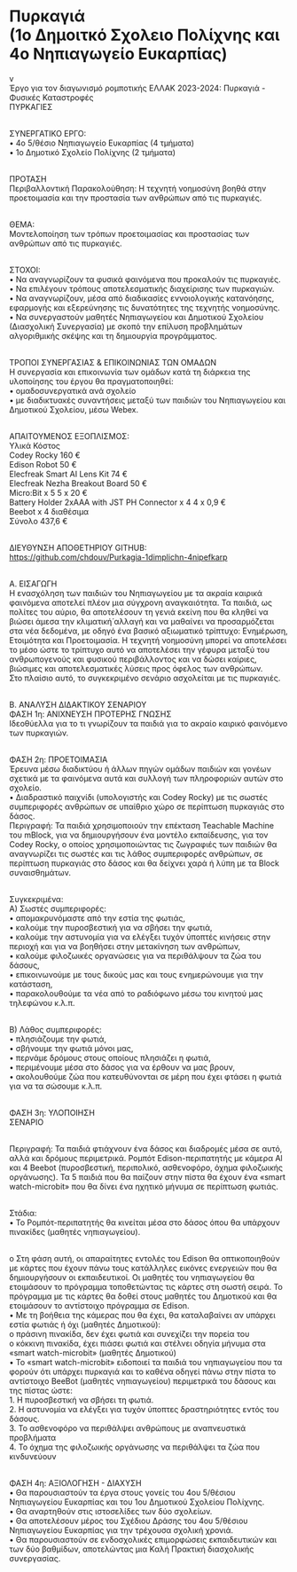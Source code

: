 # Πυρκαγιά<br>(1ο Δημοιτκό Σχολειο Πολίχνης και 4ο Νηπιαγωγείο Ευκαρπίας)

v<BR>Έργο για τον διαγωνισμό ρομποτικής ΕΛΛΑΚ 2023-2024: Πυρκαγιά - Φυσικές Καταστροφές
<BR>ΠΥΡΚΑΓΙΕΣ

<BR>ΣΥΝΕΡΓΑΤΙΚΟ ΕΡΓΟ:
<BR>•	4ο 5/θέσιο Νηπιαγωγείο Ευκαρπίας (4 τμήματα)
<BR>•	1ο Δημοτικό Σχολείο Πολίχνης (2 τμήματα)

<BR>ΠΡΟΤΑΣΗ 
<BR>Περιβαλλοντική Παρακολούθηση: Η τεχνητή νοημοσύνη βοηθά στην προετοιμασία και την προστασία των ανθρώπων από τις πυρκαγιές.

<BR>ΘΕΜΑ: 
<BR>Μοντελοποίηση των τρόπων προετοιμασίας και προστασίας των ανθρώπων από τις πυρκαγιές.

<BR>ΣΤΟΧΟΙ:
<BR>•	Να αναγνωρίζουν τα φυσικά φαινόμενα που προκαλούν τις πυρκαγιές.
<BR>•	Να επιλέγουν τρόπους αποτελεσματικής διαχείρισης των πυρκαγιών.
<BR>•	Να αναγνωρίζουν, μέσα από διαδικασίες εννοιολογικής κατανόησης, εφαρμογής και εξερεύνησης τις δυνατότητες της τεχνητής νοημοσύνης.
<BR>•	Να συνεργαστούν μαθητές Νηπιαγωγείου και Δημοτικού Σχολείου (Διασχολική Συνεργασία) με σκοπό την επίλυση προβλημάτων αλγοριθμικής σκέψης και τη δημιουργία προγράμματος. 

<BR>ΤΡΟΠΟΙ ΣΥΝΕΡΓΑΣΙΑΣ & ΕΠΙΚΟΙΝΩΝΙΑΣ ΤΩΝ ΟΜΑΔΩΝ
<BR>Η συνεργασία και επικοινωνία των ομάδων κατά τη διάρκεια της υλοποίησης του έργου θα πραγματοποιηθεί:
<BR>•	ομαδοσυνεργατικά ανά σχολείο
<BR>•	με διαδικτυακές συναντήσεις μεταξύ των παιδιών του Νηπιαγωγείου και Δημοτικού Σχολείου, μέσω Webex.

<BR>ΑΠΑΙΤΟΥΜΕΝΟΣ ΕΞΟΠΛΙΣΜΟΣ:
<BR>Υλικά	Κόστος
<BR>Codey Rocky	160 €
<BR>Edison Robot	50 €
<BR>Elecfreak Smart AI Lens Kit	74 €
<BR>Elecfreak Nezha Breakout Board	50 €
<BR>Micro:Bit x 5	5 x 20 €
<BR>Battery Holder 2xΑΑA with JST PH Connector x 4	4 x 0,9 €
<BR>Beebot x 4	διαθέσιμα
<BR>Σύνολο	437,6 €

<BR>ΔΙΕΥΘΥΝΣΗ ΑΠΟΘΕΤΗΡΙΟΥ GITHUB:
<BR>https://github.com/chdouv/Purkagia-1dimplichn-4nipefkarp

<BR>Α. ΕΙΣΑΓΩΓΗ
<BR>Η ενασχόληση των παιδιών του Νηπιαγωγείου με τα ακραία καιρικά φαινόμενα αποτελεί πλέον μια σύγχρονη αναγκαιότητα. Τα παιδιά, ως πολίτες του αύριο, θα αποτελέσουν τη γενιά εκείνη που θα κληθεί να βιώσει άμεσα την κλιματική́ αλλαγή και να μαθαίνει να προσαρμόζεται στα νέα δεδομένα, με οδηγό ένα βασικό αξιωματικό τρίπτυχο: Ενημέρωση, Ετοιμότητα και Προετοιμασία. Η τεχνητή νοημοσύνη μπορεί να αποτελέσει το μέσο ώστε το τρίπτυχο αυτό να αποτελέσει την γέφυρα μεταξύ του ανθρωπογενούς και φυσικού περιβάλλοντος και να δώσει καίριες, βιώσιμες και αποτελεσματικές λύσεις προς όφελος των ανθρώπων.
<BR>Στο πλαίσιο αυτό, το συγκεκριμένο σενάριο ασχολείται με τις πυρκαγιές.

<BR>Β. ΑΝΑΛΥΣΗ ΔΙΔΑΚΤΙΚΟΥ ΣΕΝΑΡΙΟΥ
<BR>ΦΑΣΗ 1η: ΑΝΙΧΝΕΥΣΗ ΠΡΟΤΕΡΗΣ ΓΝΩΣΗΣ 
<BR>Ιδεοθύελλα για το τι γνωρίζουν τα παιδιά για το ακραίο καιρικό φαινόμενο των πυρκαγιών.

<BR>ΦΑΣΗ 2η: ΠΡΟΕΤΟΙΜΑΣΙΑ
<BR>Έρευνα μέσω διαδικτύου ή άλλων πηγών ομάδων παιδιών και γονέων σχετικά με τα φαινόμενα αυτά και συλλογή των πληροφοριών αυτών στο σχολείο.
<BR>•	Διαδραστικό παιχνίδι (υπολογιστής και Codey Rocky) με τις σωστές συμπεριφορές ανθρώπων σε υπαίθριο χώρο σε περίπτωση πυρκαγιάς στο δάσος.
<BR>Περιγραφή: Τα παιδιά χρησιμοποιούν την επέκταση Teachable Machine του mBlock, για να δημιουργήσουν ένα μοντέλο εκπαίδευσης, για τον Codey Rocky, ο οποίος χρησιμοποιώντας τις ζωγραφιές των παιδιών θα αναγνωρίζει τις σωστές και τις λάθος συμπεριφορές ανθρώπων, σε περίπτωση πυρκαγιάς στο δάσος και θα δείχνει χαρά ή λύπη με τα Block συναισθημάτων.

<BR>Συγκεκριμένα:
<BR>Α) Σωστές συμπεριφορές: 
<BR>•	απομακρυνόμαστε από την εστία της φωτιάς, 
<BR>•	καλούμε την πυροσβεστική για να σβήσει την φωτιά, 
<BR>•	καλούμε την αστυνομία για να ελέγξει τυχόν ύποπτές κινήσεις στην περιοχή και για να βοηθήσει στην μετακίνηση των ανθρώπων, 
<BR>•	καλούμε φιλοζωικές οργανώσεις για να περιθάλψουν τα ζώα του δάσους,
<BR>•	επικοινωνούμε με τους δικούς μας και τους ενημερώνουμε για την κατάσταση, 
<BR>•	παρακολουθούμε τα νέα από το ραδιόφωνο μέσω του κινητού μας τηλεφώνου κ.λ.π.

<BR>Β) Λάθος συμπεριφορές: 
<BR>•	πλησιάζουμε την φωτιά, 
<BR>•	σβήνουμε την φωτιά μόνοι μας, 
<BR>•	περνάμε δρόμους στους οποίους πλησιάζει η φωτιά, 
<BR>•	περιμένουμε μέσα στο δάσος για να έρθουν να μας βρουν, 
<BR>•	ακολουθούμε ζώα που κατευθύνονται σε μέρη που έχει φτάσει η φωτιά για να τα σώσουμε κ.λ.π.

<BR>ΦΑΣΗ 3η: ΥΛΟΠΟΙΗΣΗ
<BR>ΣΕΝΑΡΙΟ 

<BR>Περιγραφή: Τα παιδιά φτιάχνουν ένα δάσος και διαδρομές μέσα σε αυτό, αλλά και δρόμους περιμετρικά. Ρομπότ Edison-περιπατητής με κάμερα Al και 4 Beebot (πυροσβεστική, περιπολικό, ασθενοφόρο, όχημα φιλοζωικής οργάνωσης). Τα 5 παιδιά που θα παίζουν στην πίστα θα έχουν ένα «smart watch-microbit» που θα δίνει ένα ηχητικό μήνυμα σε περίπτωση φωτιάς.

<BR>Στάδια:
<BR>•	Το Ρομπότ-περιπατητής θα κινείται μέσα στο δάσος όπου θα υπάρχουν πινακίδες (μαθητές νηπιαγωγείου).

<BR>o	Στη φάση αυτή, οι απαραίτητες εντολές του Edison θα οπτικοποιηθούν με κάρτες που έχουν πάνω τους κατάλληλες εικόνες ενεργειών που θα δημιουργήσουν οι εκπαιδευτικοί. Οι μαθητές του νηπιαγωγείου θα ετοιμάσουν το πρόγραμμα τοποθετώντας τις κάρτες στη σωστή σειρά. Το πρόγραμμα με τις κάρτες θα δοθεί στους μαθητές του Δημοτικού και θα ετοιμάσουν το αντίστοιχο πρόγραμμα σε Edison.
<BR>•	Με τη βοήθεια της κάμερας που θα έχει, θα καταλαβαίνει αν υπάρχει εστία φωτιάς ή όχι (μαθητές Δημοτικού): 
<BR>o	πράσινη πινακίδα, δεν έχει φωτιά και συνεχίζει την πορεία του
<BR>o	κόκκινη πινακίδα, έχει πιάσει φωτιά και στέλνει οδηγία μήνυμα στα «smart watch-microbit» (μαθητές Δημοτικού)
<BR>•	Το «smart watch-microbit» ειδοποιεί τα παιδιά του νηπιαγωγείου που τα φορούν ότι υπάρχει πυρκαγιά και το καθένα οδηγεί πάνω στην πίστα το αντίστοιχο BeeBot (μαθητές νηπιαγωγείου) περιμετρικά του δάσους και της πίστας ώστε:
<BR>1.	Η πυροσβεστική να σβήσει τη φωτιά.
<BR>2.	Η αστυνομία να ελέγξει για τυχόν ύποπτες δραστηριότητες εντός του δάσους.
<BR>3.	Το ασθενοφόρο να περιθάλψει ανθρώπους με αναπνευστικά προβλήματα
<BR>4.	Το όχημα της φιλοζωικής οργάνωσης να περιθάλψει τα ζώα που κινδυνεύουν

<BR>ΦΑΣΗ 4η: ΑΞΙΟΛΟΓΗΣΗ - ΔΙΑΧΥΣΗ
<BR>•	Θα παρουσιαστούν τα έργα στους γονείς του 4ου 5/θέσιου Νηπιαγωγείου Ευκαρπίας και του 1ου Δημοτικού Σχολείου Πολίχνης.
<BR>•	Θα αναρτηθούν στις ιστοσελίδες των δύο σχολείων.
<BR>•	Θα αποτελέσουν μέρος του Σχέδιου Δράσης του 4ου 5/θέσιου Νηπιαγωγείου Ευκαρπίας για την τρέχουσα σχολική χρονιά.
<BR>•	Θα παρουσιαστούν σε ενδοσχολικές επιμορφώσεις εκπαιδευτικών και των δύο βαθμίδων, αποτελώντας μια Καλή Πρακτική διασχολικής συνεργασίας.
